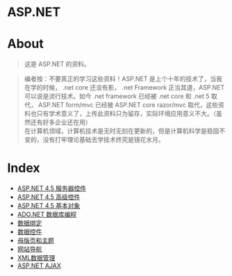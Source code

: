 # ASP.NET

# About

> 这是 ASP.NET 的资料。

> 编者按：不要真正的学习这些资料！ASP.NET 是上个十年的技术了，当我在学的时候， .net core 还没有影， .net Framework 正当其道，ASP.NET 可以说是流行技术。如今 .net framework 已经被 .net core 和 .net 5 取代， ASP.NET form/mvc 已经被 ASP.NET core razor/mvc 取代，这些资料也只有学术意义了，上传此资料只为留存，实际环境应用意义不大。（虽然还有好多企业还在用）  
> 在计算机领域，计算机技术是无时无刻在更新的，但是计算机科学是稳固不变的，没有打牢理论基础去学技术终究是镜花水月。

# Index

- [ASP.NET 4.5 服务器控件](ASP.NET%204.5%20服务器控件.md)
- [ASP.NET 4.5 高级控件](ASP.NET%204.5%20高级控件.md)
- [ASP.NET 4.5 基本对象](ASP.NET%204.5%20基本对象.md)
- [ADO.NET 数据库编程](ADO.NET%20数据库编程.md)
- [数据绑定](数据绑定.md)
- [数据控件](数据控件.md)
- [母版页和主题](母版页和主题.md)
- [网站导航](网站导航.md)
- [XML数据管理](XML数据管理.md)
- [ASP.NET AJAX](ASP.NET%20AJAX.md)